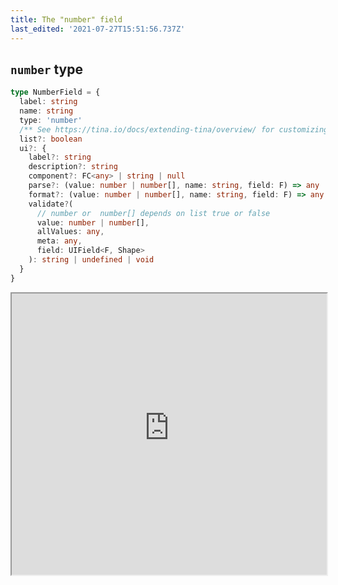 ```yaml
---
title: The "number" field
last_edited: '2021-07-27T15:51:56.737Z'
---
```


## `number` type

```ts
type NumberField = {
  label: string
  name: string
  type: 'number'
  /** See https://tina.io/docs/extending-tina/overview/ for customizing the UI **/
  list?: boolean
  ui?: {
    label?: string
    description?: string
    component?: FC<any> | string | null
    parse?: (value: number | number[], name: string, field: F) => any
    format?: (value: number | number[], name: string, field: F) => any
    validate?(
      // number or  number[] depends on list true or false
      value: number | number[],
      allValues: any,
      meta: any,
      field: UIField<F, Shape>
    ): string | undefined | void
  }
}
```

<iframe width="100%" height="450px" src="https://tina-gql-playground.vercel.app/iframe/number" />

## Examples

### `number` with validate

This is an example of how to use the [frontend validate function](/docs/extending-tina/validation/) with the number field

<iframe width="100%" height="450px" src="https://tina-gql-playground.vercel.app/number-validate" />
